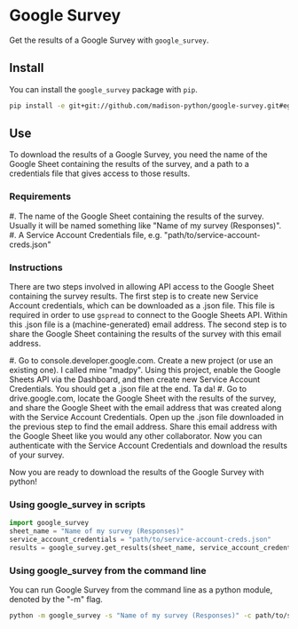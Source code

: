 # Google Survey

Get the results of a Google Survey with `google_survey`.

## Install

You can install the `google_survey` package with `pip`.

```bash
pip install -e git+git://github.com/madison-python/google-survey.git#egg=google_survey
```

## Use

To download the results of a Google Survey, you need the name of the
Google Sheet containing the results of the survey, and a path to a
credentials file that gives access to those results.

### Requirements

#. The name of the Google Sheet containing the results of the survey.
   Usually it will be named something like "Name of my survey (Responses)".
#. A Service Account Credentials file,
   e.g. "path/to/service-account-creds.json"

### Instructions

There are two steps involved in allowing API access to the Google Sheet
containing the survey results. The first step is to create new
Service Account credentials, which can be downloaded as a .json file.
This file is required in order to use `gspread` to connect to the Google
Sheets API. Within this .json file is a (machine-generated) email address.
The second step is to share the Google Sheet containing the results of
the survey with this email address.

#. Go to console.developer.google.com. Create a new project (or use an
   existing one). I called mine "madpy". Using this project, enable
   the Google Sheets API via the Dashboard, and then create new Service
   Account Credentials. You should get a .json file at the end. Ta da!
#. Go to drive.google.com, locate the Google Sheet with the results
   of the survey, and share the Google Sheet with the email address that
   was created along with the Service Account Credentials. Open up the
   .json file downloaded in the previous step to find the email address.
   Share this email address with the Google Sheet like you would any
   other collaborator. Now you can authenticate with the Service Account
   Credentials and download the results of your survey.

Now you are ready to download the results of the Google Survey with python!

### Using google_survey in scripts

```python
import google_survey
sheet_name = "Name of my survey (Responses)"
service_account_credentials = "path/to/service-account-creds.json"
results = google_survey.get_results(sheet_name, service_account_credentials)
```

### Using google_survey from the command line

You can run Google Survey from the command line as a python module,
denoted by the "-m" flag.

```bash
python -m google_survey -s "Name of my survey (Responses)" -c path/to/service-account-creds.json > `date +results-%Y-%m-%d.csv`
```

